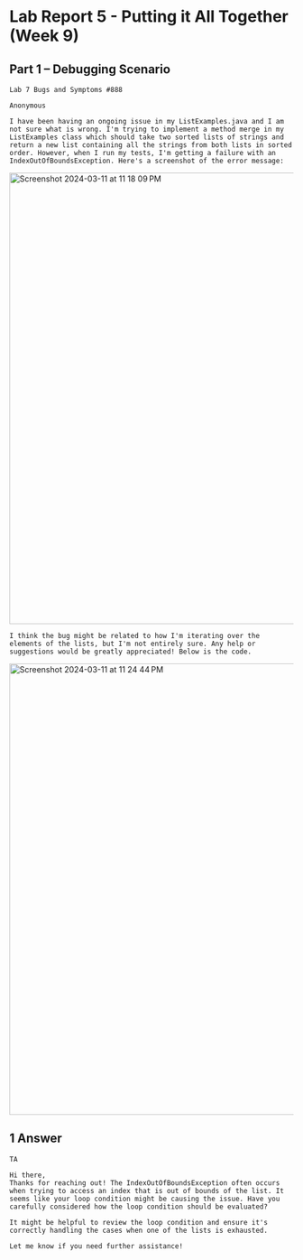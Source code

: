 # Lab Report 5 - Putting it All Together (Week 9)

## Part 1 – Debugging Scenario
```
Lab 7 Bugs and Symptoms #888

Anonymous

I have been having an ongoing issue in my ListExamples.java and I am not sure what is wrong. I'm trying to implement a method merge in my ListExamples class which should take two sorted lists of strings and return a new list containing all the strings from both lists in sorted order. However, when I run my tests, I'm getting a failure with an IndexOutOfBoundsException. Here's a screenshot of the error message:

```
<img width="800" alt="Screenshot 2024-03-11 at 11 18 09 PM" src="https://github.com/mayadastikhan/cse15l-lab-reports/assets/151574602/822871b1-240d-41cd-ac37-048a388f1439">

```
I think the bug might be related to how I'm iterating over the elements of the lists, but I'm not entirely sure. Any help or suggestions would be greatly appreciated! Below is the code.

```

<img width="800" alt="Screenshot 2024-03-11 at 11 24 44 PM" src="https://github.com/mayadastikhan/cse15l-lab-reports/assets/151574602/105fdcdd-f510-4018-b3ea-34462bc07883">


## 1 Answer
```
TA

Hi there,
Thanks for reaching out! The IndexOutOfBoundsException often occurs when trying to access an index that is out of bounds of the list. It seems like your loop condition might be causing the issue. Have you carefully considered how the loop condition should be evaluated?

It might be helpful to review the loop condition and ensure it's correctly handling the cases when one of the lists is exhausted.

Let me know if you need further assistance!

```
